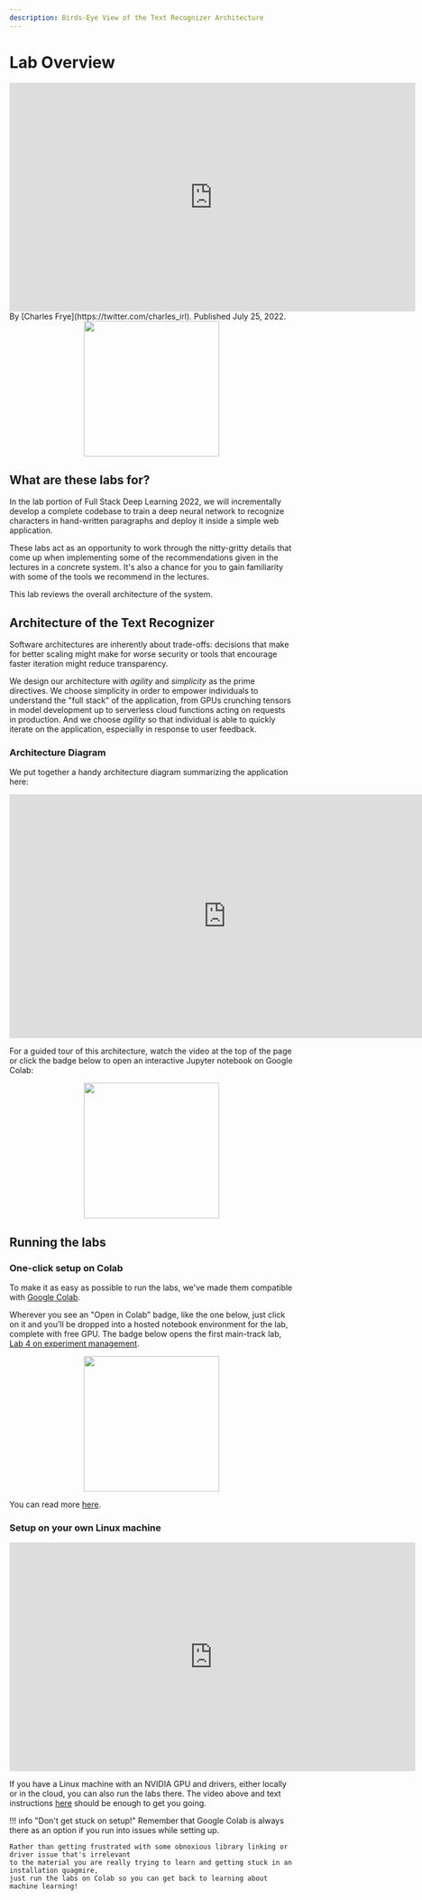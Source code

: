 ```yaml
---
description: Birds-Eye View of the Text Recognizer Architecture
---
```

# Lab Overview

<div align="center">
<iframe width="720" height="405" src="https://www.youtube-nocookie.com/embed/hltjXcaxExY?list=PL1T8fO7ArWleMMI8KPJ_5D5XSlovTW_Ur" title="YouTube video player" frameborder="0" allow="accelerometer; autoplay; clipboard-write; encrypted-media; gyroscope; picture-in-picture" allowfullscreen></iframe>
</div>

<div class="author" markdown>
By [Charles Frye](https://twitter.com/charles_irl). Published July 25, 2022.
</div>

<div align="center">
  <a href="https://fsdl.me/2022-overview"> <img src=https://colab.research.google.com/assets/colab-badge.svg width=240> </a>
</div>

## What are these labs for?

In the lab portion of Full Stack Deep Learning 2022,
we will incrementally develop a complete codebase
to train a deep neural network to recognize characters in hand-written paragraphs
and deploy it inside a simple web application.

These labs act as an opportunity to work through the nitty-gritty details that come up
when implementing some of the recommendations given in the lectures in a concrete system.
It's also a chance for you to gain familiarity with some of the tools we recommend
in the lectures.

This lab reviews the overall architecture of the system.

## Architecture of the Text Recognizer

Software architectures are inherently about trade-offs:
decisions that make for better scaling might make for worse security or
tools that encourage faster iteration might reduce transparency.

We design our architecture with _agility_ and _simplicity_ as the prime directives.
We choose simplicity in order to empower individuals to understand the "full stack" of the application,
from GPUs crunching tensors in model development up to serverless cloud functions acting on requests in production.
And we choose _agility_ so that individual is able to quickly iterate on the application,
especially in response to user feedback.

### Architecture Diagram

We put together a handy architecture diagram summarizing the application here:

<div align="center">
  <iframe width="768" height="432" src="https://miro.com/app/live-embed/uXjVOrOHcOg=/?moveToViewport=-756,-1203,2371,1920&embedAutoplay=true" frameBorder="0" scrolling="no" allowFullScreen></iframe>
</div>

For a guided tour of this architecture, watch the video at the top of the page or
click the badge below to open an interactive Jupyter notebook on Google Colab:

<div align="center">
  <a href="https://fsdl.me/2022-overview"> <img src=https://colab.research.google.com/assets/colab-badge.svg width=240> </a>
</div>

## Running the labs

### One-click setup on Colab

To make it as easy as possible to run the labs,
we've made them compatible with
[Google Colab](https://colab.research.google.com/github/anthony-agbay/python-resource-guide/blob/master/notebooks/intro-notebooks.ipynb).

Wherever you see an "Open in Colab" badge, like the one below,
just click on it and you'll be dropped into a hosted notebook environment for the lab,
complete with free GPU.
The badge below opens the first main-track lab,
[Lab 4 on experiment management](https://fullstackdeeplearning.com/course/2022/lab-4-experiment-management/).

<div align="center">
  <a href="https://fsdl.me/lab00-colab"> <img src=https://colab.research.google.com/assets/colab-badge.svg width=240></a>
</div>

You can read more
[here](https://github.com/full-stack-deep-learning/fsdl-text-recognizer-2022-labs/tree/main/setup#colab).

### Setup on your own Linux machine

<div align="center">
  <iframe src="https://share.descript.com/embed/QAe9ZpPMkdY" width="720" height="405" frameborder="0" allowfullscreen></iframe>
</div>

If you have a Linux machine with an NVIDIA GPU and drivers,
either locally or in the cloud,
you can also run the labs there.
The video above and text instructions
[here](http://fsdl.me/2022-local-setup)
should be enough to get you going.

!!! info "Don't get stuck on setup!"
    Remember that Google Colab is always there as an option if you run into issues while setting up.

    Rather than getting frustrated with some obnoxious library linking or driver issue that's irrelevant
    to the material you are really trying to learn and getting stuck in an installation quagmire,
    just run the labs on Colab so you can get back to learning about machine learning!

[yt-logo]: https://fsdl.me/yt-logo-badge
[open-in-colab]: https://colab.research.google.com/assets/colab-badge.svg
